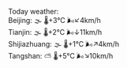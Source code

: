 Today weather:  
Beijing: 🌫  🌡️+3°C 🌬️↙4km/h  
Tianjin: 🌫  🌡️+2°C 🌬️↓11km/h  
Shijiazhuang: 🌫  🌡️+1°C 🌬️↗4km/h  
Tangshan: ⛅️  🌡️+5°C 🌬️↘10km/h  

